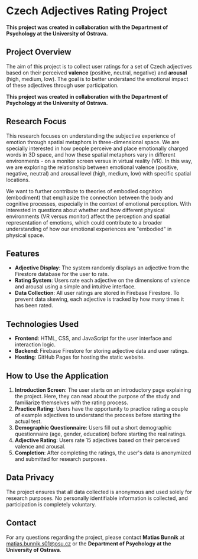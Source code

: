 # Czech Adjectives Rating Project

**This project was created in collaboration with the Department of Psychology at the University of Ostrava.**

## Project Overview

The aim of this project is to collect user ratings for a set of Czech adjectives based on their perceived **valence** (positive, neutral, negative) and **arousal** (high, medium, low). The goal is to better understand the emotional impact of these adjectives through user participation.

**This project was created in collaboration with the Department of Psychology at the University of Ostrava.**

## Research Focus

This research focuses on understanding the subjective experience of emotion through spatial metaphors in three-dimensional space. We are specially interested in how people perceive and place emotionally charged words in 3D space, and how these spatial metaphors vary in different environments - on a monitor screen versus in virtual reality (VR). In this way, we are exploring the relationship between emotional valence (positive, negative, neutral) and arousal level (high, medium, low) with specific spatial locations.

We want to further contribute to theories of embodied cognition (embodiment) that emphasize the connection between the body and cognitive processes, especially in the context of emotional perception. With interested in questions about whether and how different physical environments (VR versus monitor) affect the perception and spatial representation of emotions, which could contribute to a broader understanding of how our emotional experiences are "embodied" in physical space.

## Features

- **Adjective Display**: The system randomly displays an adjective from the Firestore database for the user to rate.
- **Rating System**: Users rate each adjective on the dimensions of valence and arousal using a simple and intuitive interface.
- **Data Collection**: All user ratings are stored in Firebase Firestore. To prevent data skewing, each adjective is tracked by how many times it has been rated.

## Technologies Used

- **Frontend**: HTML, CSS, and JavaScript for the user interface and interaction logic.
- **Backend**: Firebase Firestore for storing adjective data and user ratings.
- **Hosting**: GitHub Pages for hosting the static website.

## How to Use the Application

1. **Introduction Screen**: The user starts on an introductory page explaining the project. Here, they can read about the purpose of the study and familiarize themselves with the rating process.
2. **Practice Rating**: Users have the opportunity to practice rating a couple of example adjectives to understand the process before starting the actual test.
3. **Demographic Questionnaire**: Users fill out a short demographic questionnaire (age, gender, education) before starting the real ratings.
4. **Adjective Rating**: Users rate 15 adjectives based on their perceived valence and arousal.
5. **Completion**: After completing the ratings, the user's data is anonymized and submitted for research purposes.

## Data Privacy

The project ensures that all data collected is anonymous and used solely for research purposes. No personally identifiable information is collected, and participation is completely voluntary.

## Contact

For any questions regarding the project, please contact **Matias Bunnik** at matias.bunnik.s01@osu.cz or the **Department of Psychology at the University of Ostrava**.
